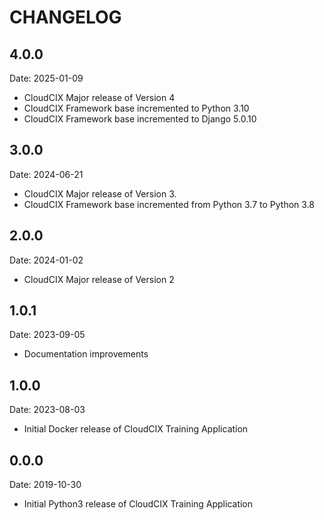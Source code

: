 # CHANGELOG

## 4.0.0
Date: 2025-01-09

- CloudCIX Major release of Version 4
- CloudCIX Framework base incremented to Python 3.10
- CloudCIX Framework base incremented to Django 5.0.10

## 3.0.0
Date: 2024-06-21

- CloudCIX Major release of Version 3. 
- CloudCIX Framework base incremented from Python 3.7 to Python 3.8

## 2.0.0
Date: 2024-01-02

- CloudCIX Major release of Version 2

## 1.0.1
Date: 2023-09-05

- Documentation improvements

## 1.0.0
Date: 2023-08-03

- Initial Docker release of CloudCIX Training Application 

## 0.0.0
Date: 2019-10-30

- Initial Python3 release of CloudCIX Training Application
